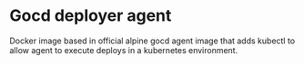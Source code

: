 # Gocd deployer agent

Docker image based in official alpine gocd agent image that adds kubectl to allow
agent to execute deploys in a kubernetes environment.
